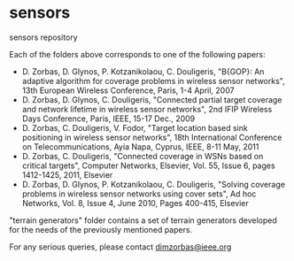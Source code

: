 # sensors
sensors repository

Each of the folders above corresponds to one of the following papers:
- D. Zorbas, D. Glynos, P. Kotzanikolaou, C. Douligeris, "B{GOP}: An adaptive algorithm for coverage problems in wireless sensor networks", 13th European Wireless Conference, Paris, 1-4 April, 2007
- D. Zorbas, D. Glynos, C. Douligeris, "Connected partial target coverage and network lifetime in wireless sensor networks", 2nd IFIP Wireless Days Conference, Paris, IEEE, 15-17 Dec., 2009
- D. Zorbas, C. Douligeris, V. Fodor, "Target location based sink positioning in wireless sensor networks", 18th International Conference on Telecommunications, Ayia Napa, Cyprus, IEEE, 8-11 May, 2011
- D. Zorbas, C. Douligeris, "Connected coverage in WSNs based on critical targets", Computer Networks, Elsevier, Vol. 55, Issue 6, pages 1412-1425, 2011, Elsevier
- D. Zorbas, D. Glynos, P. Kotzanikolaou, C. Douligeris, "Solving coverage problems in wireless sensor networks using cover sets", Ad hoc Networks, Vol. 8, Issue 4, June 2010, Pages 400-415, Elsevier

"terrain generators" folder contains a set of terrain generators developed for the needs of the previously mentioned papers.

For any serious queries, please contact dimzorbas@ieee.org
